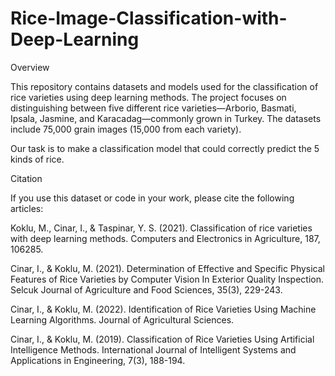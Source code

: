 # Rice-Image-Classification-with-Deep-Learning

Overview

This repository contains datasets and models used for the classification of rice varieties using deep learning methods. The project focuses on distinguishing between five different rice varieties—Arborio, Basmati, Ipsala, Jasmine, and Karacadag—commonly grown in Turkey. The datasets include 75,000 grain images (15,000 from each variety).

Our task is to make a classification model that could correctly predict the 5 kinds of rice.

Citation

If you use this dataset or code in your work, please cite the following articles:

Koklu, M., Cinar, I., & Taspinar, Y. S. (2021). Classification of rice varieties with deep learning methods. Computers and Electronics in Agriculture, 187, 106285.

Cinar, I., & Koklu, M. (2021). Determination of Effective and Specific Physical Features of Rice Varieties by Computer Vision In Exterior Quality Inspection. Selcuk Journal of Agriculture and Food Sciences, 35(3), 229-243.

Cinar, I., & Koklu, M. (2022). Identification of Rice Varieties Using Machine Learning Algorithms. Journal of Agricultural Sciences.

Cinar, I., & Koklu, M. (2019). Classification of Rice Varieties Using Artificial Intelligence Methods. International Journal of Intelligent Systems and Applications in Engineering, 7(3), 188-194.
